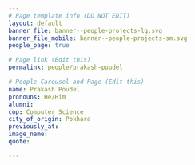 ```yaml
---
# Page template info (DO NOT EDIT)
layout: default
banner_file: banner--people-projects-lg.svg
banner_file_mobile: banner--people-projects-sm.svg
people_page: true

# Page link (Edit this)
permalink: people/prakash-poudel

# People Carousel and Page (Edit this)
name: Prakash Poudel
pronouns: He/Him
alumni: 
cop: Computer Science
city_of_origin: Pokhara
previously_at: 
image_name:
quote: 

---
```

